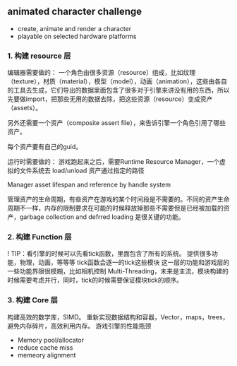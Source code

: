 


## animated character challenge
- create, animate and render a character
- playable on selected hardware platforms



### 1. 构建 resource 层
编辑器需要做的：
一个角色由很多资源（resource）组成，比如纹理（texture），材质（material），模型（model），动画（animation），这些由各自的工具去生成，它们导出的数据里面包含了很多对于引擎来讲没有用的东西，所以先要做import，把那些无用的数据去除，把这些资源（resource）变成资产（assets）。

另外还需要一个资产（composite assert file），来告诉引擎一个角色引用了哪些资产。

每个资产要有自己的guid。

运行时需要做的：
游戏跑起来之后，需要Runtime Resource Manager，一个虚拟的文件系统去 load/unload 资产通过指定的路径

Manager asset lifespan and reference by handle system

管理资产的生命周期，有些资产在游戏的某个时间段是不需要的。不同的资产生命周期不一样，内存的限制要求在可能的时候释放掉那些不需要但是已经被加载的资产，garbage collection and defrred loading 是很关键的功能。

### 2. 构建 Function 层
! TIP：看引擎的时候可以先看tick函数，里面包含了所有的系统。
提供很多功能，物理，动画，等等等
tick函数会逐一的tick这些模块
这一层的功能和游戏层的一些功能界限很模糊，比如相机控制
Multi-Threading，未来是主流，模块构建的时候需要考虑并行，同时，tick的时候需要保证模块tick的顺序。

### 3. 构建 Core 层
构建高效的数学库，SIMD。
重新实现数据结构和容器，Vector，maps，trees，避免内存碎片，高效利用内存。
游戏引擎的性能瓶颈
- Memory pool/allocator
- reduce cache miss
- memeory alignment
